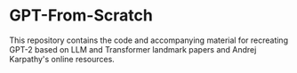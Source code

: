 # GPT-From-Scratch
This repository contains the code and accompanying material for recreating GPT-2 based on LLM and Transformer landmark papers and Andrej Karpathy's online resources.
